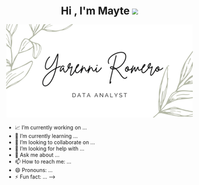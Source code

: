 <div align="center">
  
<h1 align="center"> Hi , I'm Mayte <img src="https://media.giphy.com/media/hvRJCLFzcasrR4ia7z/giphy.gif" width="35"></h1>
</div>
  
![Hi](https://github.com/yare-romero/yare-romero/blob/main/canva%20banner.png)



- 📈 I’m currently working on ...
- 🌱 I’m currently learning ...
- 👯 I’m looking to collaborate on ...
- 🤔 I’m looking for help with ...
- 💬 Ask me about ...
- 📫 How to reach me: ...
- 😄 Pronouns: ...
- ⚡ Fun fact: ...
-->
